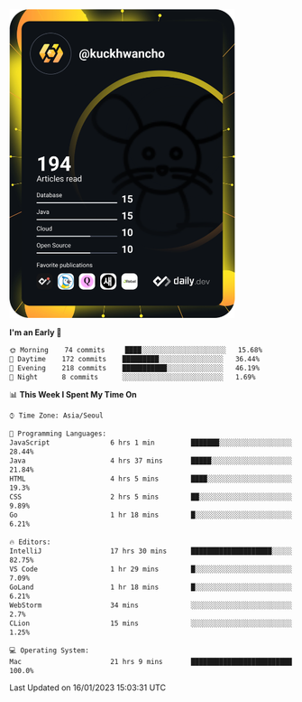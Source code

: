 <a href="https://app.daily.dev/kuckhwancho"><img src="https://github.com/kuckjwi0928/kuckjwi0928/blob/master/devcard.svg" width="400" alt="Kuckjwi Devcard"/></a>

<!--START_SECTION:waka-->
**I'm an Early 🐤** 

```text
🌞 Morning    74 commits     ████░░░░░░░░░░░░░░░░░░░░░   15.68% 
🌆 Daytime    172 commits    █████████░░░░░░░░░░░░░░░░   36.44% 
🌃 Evening    218 commits    ███████████░░░░░░░░░░░░░░   46.19% 
🌙 Night      8 commits      ░░░░░░░░░░░░░░░░░░░░░░░░░   1.69%

```


📊 **This Week I Spent My Time On** 

```text
⌚︎ Time Zone: Asia/Seoul

💬 Programming Languages: 
JavaScript               6 hrs 1 min         ███████░░░░░░░░░░░░░░░░░░   28.44% 
Java                     4 hrs 37 mins       █████░░░░░░░░░░░░░░░░░░░░   21.84% 
HTML                     4 hrs 5 mins        ████░░░░░░░░░░░░░░░░░░░░░   19.3% 
CSS                      2 hrs 5 mins        ██░░░░░░░░░░░░░░░░░░░░░░░   9.89% 
Go                       1 hr 18 mins        █░░░░░░░░░░░░░░░░░░░░░░░░   6.21%

🔥 Editors: 
IntelliJ                 17 hrs 30 mins      ████████████████████░░░░░   82.75% 
VS Code                  1 hr 29 mins        █░░░░░░░░░░░░░░░░░░░░░░░░   7.09% 
GoLand                   1 hr 18 mins        █░░░░░░░░░░░░░░░░░░░░░░░░   6.21% 
WebStorm                 34 mins             ░░░░░░░░░░░░░░░░░░░░░░░░░   2.7% 
CLion                    15 mins             ░░░░░░░░░░░░░░░░░░░░░░░░░   1.25%

💻 Operating System: 
Mac                      21 hrs 9 mins       █████████████████████████   100.0%

```


 Last Updated on 16/01/2023 15:03:31 UTC
<!--END_SECTION:waka-->
